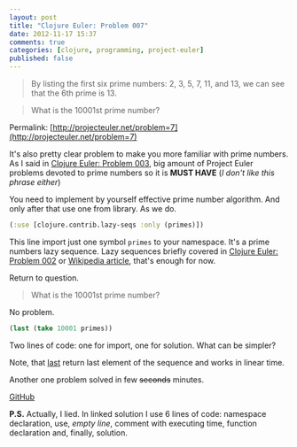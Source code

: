 ```yaml
---
layout: post
title: "Clojure Euler: Problem 007"
date: 2012-11-17 15:37
comments: true
categories: [clojure, programming, project-euler]
published: false
---
```


> By listing the first six prime numbers: 2, 3, 5, 7, 11, and 13, we can see that the 6th prime is 13.

> What is the 10001st prime number?

Permalink: [http://projecteuler.net/problem=7](http://projecteuler.net/problem=7)

<!-- more -->

It's also pretty clear problem to make you more familiar with prime numbers.
As I said in [Clojure Euler: Problem 003](/blog/clojure-euler-problem-003),
big amount of Project Euler problems devoted to prime numbers so it is **MUST HAVE** (*I don't like this phrase either*)

You need to implement by yourself effective prime number algorithm. And only after that use one from library.
As we do.

``` clojure
(:use [clojure.contrib.lazy-seqs :only (primes)])
```

This line import just one symbol `primes` to your namespace. It's a prime numbers lazy sequence. Lazy sequences briefly covered
in [Clojure Euler: Problem 002](/blog/clojure-euler-problem-002) or [Wikipedia article](http://en.wikipedia.org/wiki/Lazy_evaluation),
that's enough for now.

Return to question.

> What is the 10001st prime number?

No problem.

``` clojure
(last (take 10001 primes))
```

Two lines of code: one for import, one for solution. What can be simpler?

Note, that [last](http://clojuredocs.org/clojure_core/clojure.core/last) return last element of the sequence and works in linear time.

Another one problem solved in few <strike>seconds</strike> minutes.

[GitHub](https://github.com/mishadoff/project-euler/blob/master/src/project_euler/problem007.clj)

**P.S.** Actually, I lied. In linked solution I use 6 lines of code: namespace declaration, use, *empty line*,
comment with executing time, function declaration and, finally, solution.
